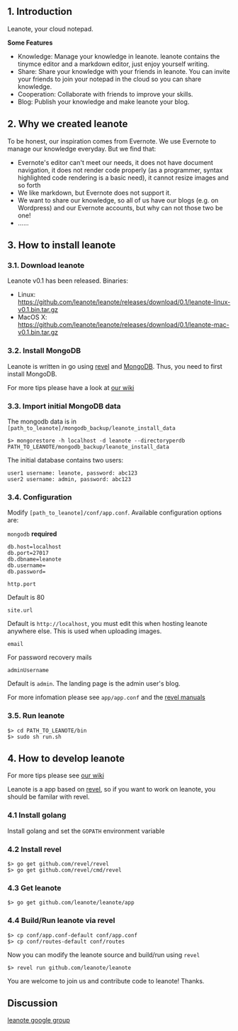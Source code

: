 ## 1. Introduction

Leanote, your cloud notepad.

**Some Features**

* Knowledge: Manage your knowledge in leanote. leanote contains the tinymce editor and a markdown editor, just enjoy yourself writing.
* Share: Share your knowledge with your friends in leanote. You can invite your friends to join your notepad in the cloud so you can share knowledge.
* Cooperation: Collaborate with friends to improve your skills.
* Blog: Publish your knowledge and make leanote your blog.

## 2. Why we created leanote
To be honest, our inspiration comes from Evernote. We use Evernote to manage our knowledge everyday. But we find that:
* Evernote's editor can't meet our needs, it does not have document navigation, it does not render code properly (as a programmer, syntax highlighted code rendering is a basic need), it cannot resize images and so forth
* We like markdown, but Evernote does not support it.
* We want to share our knowledge, so all of us have our blogs (e.g. on Wordpress) and our Evernote accounts, but why can not those two be one!
* ......

## 3. How to install leanote

### 3.1. Download leanote

Leanote v0.1 has been released. Binaries:

* Linux: https://github.com/leanote/leanote/releases/download/0.1/leanote-linux-v0.1.bin.tar.gz
* MacOS X: https://github.com/leanote/leanote/releases/download/0.1/leanote-mac-v0.1.bin.tar.gz

### 3.2. Install MongoDB

Leanote is written in go using [revel](https://revel.github.io/) and [MongoDB](https://www.mongodb.org). Thus, you need to first install MongoDB.

For more tips please have a look at [our wiki](https://github.com/leanote/leanote/wiki/Install-Mongodb)

### 3.3. Import initial MongoDB data

The mongodb data is in `[path_to_leanote]/mongodb_backup/leanote_install_data`

```
$> mongorestore -h localhost -d leanote --directoryperdb PATH_TO_LEANOTE/mongodb_backup/leanote_install_data
```

The initial database contains two users:

```
user1 username: leanote, password: abc123
user2 username: admin, password: abc123
```

### 3.4. Configuration

Modify `[path_to_leanote]/conf/app.conf`. Available configuration options are:

``mongodb``  **required**

```Shell
db.host=localhost
db.port=27017
db.dbname=leanote
db.username=
db.password=
```

``http.port``

Default is 80

``site.url``

Default is `http://localhost`, you must edit this when hosting leanote anywhere else. This is used when uploading images.

``email``

For password recovery mails

``adminUsername``

Default is `admin`. The landing page is the admin user's blog.

For more infomation please see `app/app.conf` and the [revel manuals](https://revel.github.io/)

### 3.5. Run leanote

```
$> cd PATH_TO_LEANOTE/bin
$> sudo sh run.sh
```

## 4. How to develop leanote

For more tips please see [our wiki](https://github.com/leanote/leanote/wiki/How-to-develop-leanote)

Leanote is a app based on [revel](https://revel.github.io/), so if you want to work on leanote, you should be familar with revel.

### 4.1 Install golang

Install golang and set the `GOPATH` environment variable

### 4.2 Install revel
```
$> go get github.com/revel/revel
$> go get github.com/revel/cmd/revel
```

### 4.3 Get leanote

```
$> go get github.com/leanote/leanote/app
```

### 4.4 Build/Run leanote via revel

```
$> cp conf/app.conf-default conf/app.conf
$> cp conf/routes-default conf/routes
```

Now you can modify the leanote source and build/run using `revel`

```
$> revel run github.com/leanote/leanote
```

You are welcome to join us and contribute code to leanote! Thanks.

## Discussion
[leanote google group](https://groups.google.com/forum/#!forum/leanote)
